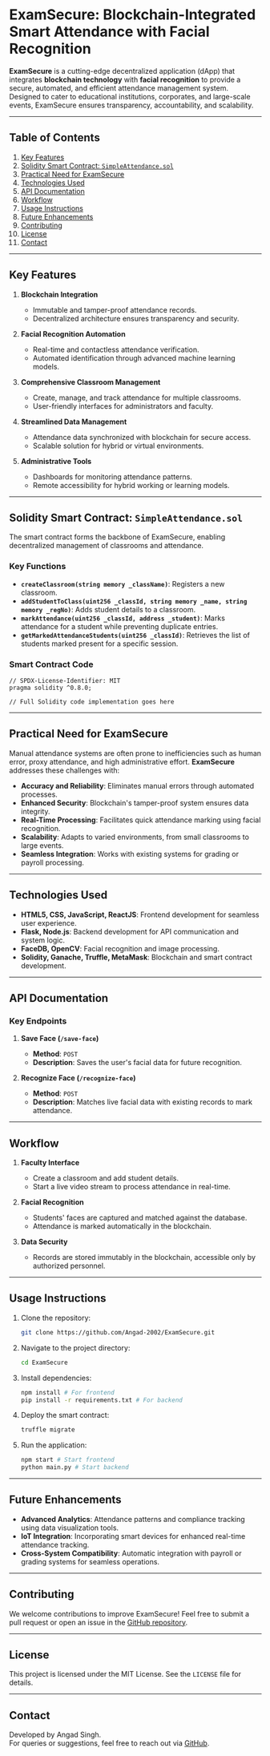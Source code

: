 # ExamSecure: Blockchain-Integrated Smart Attendance with Facial Recognition

**ExamSecure** is a cutting-edge decentralized application (dApp) that integrates **blockchain technology** with **facial recognition** to provide a secure, automated, and efficient attendance management system. Designed to cater to educational institutions, corporates, and large-scale events, ExamSecure ensures transparency, accountability, and scalability.

---

## Table of Contents

1. [Key Features](#key-features)
2. [Solidity Smart Contract: `SimpleAttendance.sol`](#solidity-smart-contract-simpleattendancesol)
3. [Practical Need for ExamSecure](#practical-need-for-examsecure)
4. [Technologies Used](#technologies-used)
5. [API Documentation](#api-documentation)
6. [Workflow](#workflow)
7. [Usage Instructions](#usage-instructions)
8. [Future Enhancements](#future-enhancements)
9. [Contributing](#contributing)
10. [License](#license)
11. [Contact](#contact)

---

## Key Features

1. **Blockchain Integration**  
   - Immutable and tamper-proof attendance records.  
   - Decentralized architecture ensures transparency and security.

2. **Facial Recognition Automation**  
   - Real-time and contactless attendance verification.  
   - Automated identification through advanced machine learning models.

3. **Comprehensive Classroom Management**  
   - Create, manage, and track attendance for multiple classrooms.  
   - User-friendly interfaces for administrators and faculty.

4. **Streamlined Data Management**  
   - Attendance data synchronized with blockchain for secure access.  
   - Scalable solution for hybrid or virtual environments.

5. **Administrative Tools**  
   - Dashboards for monitoring attendance patterns.  
   - Remote accessibility for hybrid working or learning models.

---

## Solidity Smart Contract: `SimpleAttendance.sol`

The smart contract forms the backbone of ExamSecure, enabling decentralized management of classrooms and attendance.

### Key Functions
- **`createClassroom(string memory _className)`**: Registers a new classroom.  
- **`addStudentToClass(uint256 _classId, string memory _name, string memory _regNo)`**: Adds student details to a classroom.  
- **`markAttendance(uint256 _classId, address _student)`**: Marks attendance for a student while preventing duplicate entries.  
- **`getMarkedAttendanceStudents(uint256 _classId)`**: Retrieves the list of students marked present for a specific session.

### Smart Contract Code
```solidity
// SPDX-License-Identifier: MIT
pragma solidity ^0.8.0;

// Full Solidity code implementation goes here
```

---

## Practical Need for ExamSecure

Manual attendance systems are often prone to inefficiencies such as human error, proxy attendance, and high administrative effort. **ExamSecure** addresses these challenges with:

- **Accuracy and Reliability**: Eliminates manual errors through automated processes.  
- **Enhanced Security**: Blockchain's tamper-proof system ensures data integrity.  
- **Real-Time Processing**: Facilitates quick attendance marking using facial recognition.  
- **Scalability**: Adapts to varied environments, from small classrooms to large events.  
- **Seamless Integration**: Works with existing systems for grading or payroll processing.

---

## Technologies Used

- **HTML5, CSS, JavaScript, ReactJS**: Frontend development for seamless user experience.  
- **Flask, Node.js**: Backend development for API communication and system logic.  
- **FaceDB, OpenCV**: Facial recognition and image processing.  
- **Solidity, Ganache, Truffle, MetaMask**: Blockchain and smart contract development.

---

## API Documentation

### Key Endpoints
1. **Save Face (`/save-face`)**  
   - **Method**: `POST`  
   - **Description**: Saves the user's facial data for future recognition.  

2. **Recognize Face (`/recognize-face`)**  
   - **Method**: `POST`  
   - **Description**: Matches live facial data with existing records to mark attendance.

---

## Workflow

1. **Faculty Interface**  
   - Create a classroom and add student details.  
   - Start a live video stream to process attendance in real-time.  

2. **Facial Recognition**  
   - Students' faces are captured and matched against the database.  
   - Attendance is marked automatically in the blockchain.  

3. **Data Security**  
   - Records are stored immutably in the blockchain, accessible only by authorized personnel.  

---

## Usage Instructions

1. Clone the repository:  
   ```bash
   git clone https://github.com/Angad-2002/ExamSecure.git
   ```
2. Navigate to the project directory:  
   ```bash
   cd ExamSecure
   ```
3. Install dependencies:  
   ```bash
   npm install # For frontend
   pip install -r requirements.txt # For backend
   ```
4. Deploy the smart contract:  
   ```bash
   truffle migrate
   ```
5. Run the application:  
   ```bash
   npm start # Start frontend
   python main.py # Start backend
   ```

---

## Future Enhancements

- **Advanced Analytics**: Attendance patterns and compliance tracking using data visualization tools.  
- **IoT Integration**: Incorporating smart devices for enhanced real-time attendance tracking.  
- **Cross-System Compatibility**: Automatic integration with payroll or grading systems for seamless operations.

---

## Contributing

We welcome contributions to improve ExamSecure! Feel free to submit a pull request or open an issue in the [GitHub repository](https://github.com/Angad-2002/ExamSecure).

---

## License

This project is licensed under the MIT License. See the `LICENSE` file for details.

---

## Contact

Developed by Angad Singh.  
For queries or suggestions, feel free to reach out via [GitHub](https://github.com/Angad-2002).
